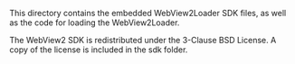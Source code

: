 This directory contains the embedded WebView2Loader SDK files, as well as the code for loading the WebView2Loader.

The WebView2 SDK is redistributed under the 3-Clause BSD License. A copy of the license is included in the sdk folder.
